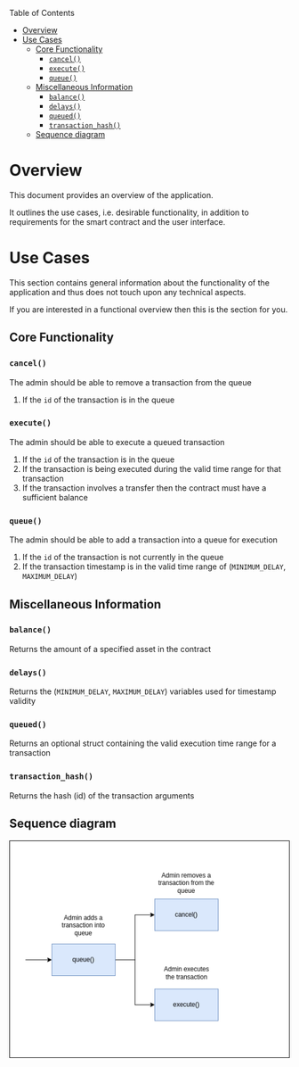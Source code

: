 Table of Contents
- [Overview](#overview)
- [Use Cases](#use-cases)
  - [Core Functionality](#core-functionality)
    - [`cancel()`](#cancel)
    - [`execute()`](#execute)
    - [`queue()`](#queue)
  - [Miscellaneous Information](#miscellaneous-information)
    - [`balance()`](#balance)
    - [`delays()`](#delays)
    - [`queued()`](#queued)
    - [`transaction_hash()`](#transaction_hash)
  - [Sequence diagram](#sequence-diagram)

# Overview

This document provides an overview of the application.

It outlines the use cases, i.e. desirable functionality, in addition to requirements for the smart contract and the user interface.

# Use Cases

This section contains general information about the functionality of the application and thus does not touch upon any technical aspects.

If you are interested in a functional overview then this is the section for you.

## Core Functionality

### `cancel()`

The admin should be able to remove a transaction from the queue

1. If the `id` of the transaction is in the queue

### `execute()`

The admin should be able to execute a queued transaction

1. If the `id` of the transaction is in the queue
2. If the transaction is being executed during the valid time range for that transaction
3. If the transaction involves a transfer then the contract must have a sufficient balance

### `queue()`

The admin should be able to add a transaction into a queue for execution

1. If the `id` of the transaction is not currently in the queue
2. If the transaction timestamp is in the valid time range of (`MINIMUM_DELAY`, `MAXIMUM_DELAY`)

## Miscellaneous Information

### `balance()`

Returns the amount of a specified asset in the contract

### `delays()`

Returns the (`MINIMUM_DELAY`, `MAXIMUM_DELAY`) variables used for timestamp validity

### `queued()`

Returns an optional struct containing the valid execution time range for a transaction

### `transaction_hash()`

Returns the hash (id) of the transaction arguments

## Sequence diagram

![Timelock Sequence Diagram](.docs/timelock-sequence-diagram.png)
